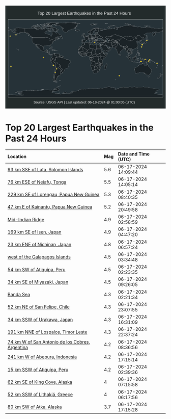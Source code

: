 ![Map](./map.png)

# Top 20 Largest Earthquakes in the Past 24 Hours

| Location | Mag | Date and Time (UTC) |
|:---|:---|:---|
| [93 km SSE of Lata, Solomon Islands](https://earthquake.usgs.gov/earthquakes/eventpage/us7000mt0h) | 5.6 | 06-17-2024 14:09:44 |
| [76 km ESE of Neiafu, Tonga](https://earthquake.usgs.gov/earthquakes/eventpage/us7000mt0e) | 5.5 | 06-17-2024 14:05:14 |
| [229 km SE of Lorengau, Papua New Guinea](https://earthquake.usgs.gov/earthquakes/eventpage/us7000msyi) | 5.3 | 06-17-2024 08:40:35 |
| [47 km E of Kainantu, Papua New Guinea](https://earthquake.usgs.gov/earthquakes/eventpage/us7000mt2v) | 5.2 | 06-17-2024 20:49:58 |
| [Mid-Indian Ridge](https://earthquake.usgs.gov/earthquakes/eventpage/us7000msx3) | 4.9 | 06-17-2024 02:58:59 |
| [169 km SE of Isen, Japan](https://earthquake.usgs.gov/earthquakes/eventpage/us7000msxm) | 4.9 | 06-17-2024 04:47:20 |
| [23 km ENE of Nichinan, Japan](https://earthquake.usgs.gov/earthquakes/eventpage/us7000msy5) | 4.8 | 06-17-2024 06:57:24 |
| [west of the Galapagos Islands](https://earthquake.usgs.gov/earthquakes/eventpage/us7000msxg) | 4.5 | 06-17-2024 03:34:48 |
| [54 km SW of Atiquipa, Peru](https://earthquake.usgs.gov/earthquakes/eventpage/us7000mswm) | 4.5 | 06-17-2024 02:23:35 |
| [34 km SE of Miyazaki, Japan](https://earthquake.usgs.gov/earthquakes/eventpage/us7000msyr) | 4.5 | 06-17-2024 09:26:05 |
| [Banda Sea](https://earthquake.usgs.gov/earthquakes/eventpage/us7000mswn) | 4.3 | 06-17-2024 02:21:34 |
| [52 km NE of San Felipe, Chile](https://earthquake.usgs.gov/earthquakes/eventpage/us7000mt3g) | 4.3 | 06-17-2024 23:07:55 |
| [34 km SSW of Urakawa, Japan](https://earthquake.usgs.gov/earthquakes/eventpage/us7000mt1f) | 4.3 | 06-17-2024 16:31:09 |
| [191 km NNE of Lospalos, Timor Leste](https://earthquake.usgs.gov/earthquakes/eventpage/us7000mt39) | 4.3 | 06-17-2024 22:37:24 |
| [74 km W of San Antonio de los Cobres, Argentina](https://earthquake.usgs.gov/earthquakes/eventpage/us7000msyg) | 4.2 | 06-17-2024 08:36:56 |
| [241 km W of Abepura, Indonesia](https://earthquake.usgs.gov/earthquakes/eventpage/us7000mt1n) | 4.2 | 06-17-2024 17:15:14 |
| [15 km SSW of Atiquipa, Peru](https://earthquake.usgs.gov/earthquakes/eventpage/us7000mswt) | 4.2 | 06-17-2024 02:39:36 |
| [62 km SE of King Cove, Alaska](https://earthquake.usgs.gov/earthquakes/eventpage/us7000msy7) | 4 | 06-17-2024 07:15:58 |
| [52 km SSW of Lithakiá, Greece](https://earthquake.usgs.gov/earthquakes/eventpage/us7000msy0) | 4 | 06-17-2024 06:17:56 |
| [80 km SW of Atka, Alaska](https://earthquake.usgs.gov/earthquakes/eventpage/us7000mt1l) | 3.7 | 06-17-2024 17:15:28 |
